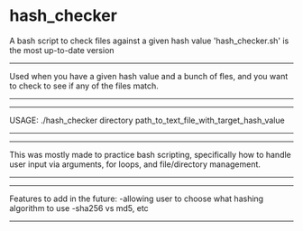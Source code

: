 # hash_checker
A bash script to check files against a given hash value
'hash_checker.sh' is the most up-to-date version

***
Used when you have a given hash value and a bunch of fles, and you want to check to see if any of the files match.  
***

***
USAGE:
./hash_checker directory path_to_text_file_with_target_hash_value
***

***
This was mostly made to practice bash scripting, specifically how to handle user input via arguments, for loops, and file/directory management. 
***

***
Features to add in the future:
-allowing user to choose what hashing algorithm to use 
  -sha256 vs md5, etc
***
